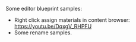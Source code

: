 Some editor blueprint samples:
- Right click assign materials in content browser: https://youtu.be/DqxgV_RHPFU
- Some rename samples.